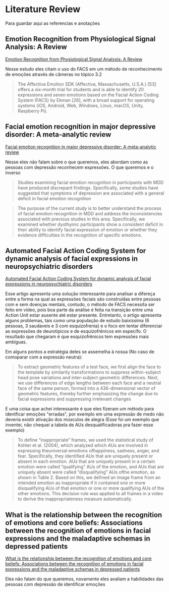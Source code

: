 # Literature Review

Para guardar aqui as referencias e anotações

## Emotion Recognition from Physiological Signal Analysis: A Review

[Emotion Recognition from Physiological Signal Analysis: A Review](https://www.sciencedirect.com/science/article/pii/S157106611930009X)

Nesse estudo eles citam o uso do FACS em um método de reconhecimento de emoções através de câmeras no tópico 3.2

> The Affectiva Emotion SDK (Affectiva, Massachusetts, U.S.A.) [53] offers a six-month trial for students and is able to identify 20 expressions and seven emotions based on the Facial Action Coding System (FACS) by Ekman [26], with a broad support for operating systems (iOS, Android, Web, Windows, Linux, macOS, Unity, Raspberry Pi).

## Facial emotion recognition in major depressive disorder: A meta-analytic review

[Facial emotion recognition in major depressive disorder: A meta-analytic review ](https://www.sciencedirect.com/science/article/abs/pii/S016503272100639X)

Nesse eles não falam sobre o que queremos, eles abordam como as pessoas com depressão reconhecem expressões. O que queremos e o inverso

> Studies examining facial emotion recognition in participants with MDD have produced discrepant findings. Specifically, some studies have suggested that symptoms of depression are associated with a general deficit in facial emotion recognition

> The purpose of the current study is to better understand the process of facial emotion recognition in MDD and address the inconsistencies associated with previous studies in this area. Specifically, we examined whether dysthymic participants show a consistent deficit in their ability to identify facial expression of emotion or whether they evidence difficulties in the recognition of specific emotions.

## Automated Facial Action Coding System for dynamic analysis of facial expressions in neuropsychiatric disorders

[Automated Facial Action Coding System for dynamic analysis of facial expressions in neuropsychiatric disorders](https://www.sciencedirect.com/science/article/abs/pii/S016502701100358X)

Esse artigo apresenta uma solução interessante para analisar a difereça entre a forma na qual as expressões faciais são construídas entre pessoas com e sem doenças mentais, contudo, o método de FACS necessita ser feito em vídeo, pois boa parte da análise é feita na transição entre uma Action Unit estar ausente até estar presente.
Entretanto, o artigo apresenta alguns problemas, tais como uma população de estudo baixíssima (6 pessoas, 3 saudaveis e 3 com esquizofrenia) e o foco em tentar diferenciar as expressões de deurotipicos e de esquizofrênicos em específo. O resultado que chegaram é que esquizofrênicos tem expressões mais ambíguas.

Em alguns pontos a estratégia deles se assemelha à nossa (No caso de comoparar com a expressão neutra):

> To extract geometric features of a test face, we first align the face to the template by similarity transformations to suppress within-subject head pose variations and inter-subject geometric differences. Next, we use differences of edge lengths between each face and a neutral face of the same person, formed into a 436-dimensional vector of geometric features, thereby further emphasizing the change due to facial expressions and suppressing irrelevant changes

E uma coisa que achei interessante é que eles fizeram um método para identficar emoções "erradas", por exemplo em uma expressão de medo não deveria existir ativação dos músculos de alegra (Esse foi um exemplo que inventei, não chequei a tabela de AUs desqualificadoras pra fazer esse exemplo)

> To define “inappropriate” frames, we used the statistical study of Kohler et al. (2004), which analyzed which AUs are involved in expressing theuniversal emotions ofhappiness, sadness, anger, and fear. Specifically, they identified AUs that are uniquely present or absent in each emotion. AUs that are uniquely present in a certain emotion were called “qualifying” AUs of the emotion, and AUs that are uniquely absent were called “disqualifying” AUs ofthe emotion, as shown in Table 2. Based on this, we defined an image frame from an intended emotion as inappropriate if it contained one or more disqualifying AUs of that emotion or one or more qualifying AUs of the other emotions. This decision rule was applied to all frames in a video to derive the inappropriateness measure automatically.

## What is the relationship between the recognition of emotions and core beliefs: Associations between the recognition of emotions in facial expressions and the maladaptive schemas in depressed patients

[What is the relationship between the recognition of emotions and core beliefs: Associations between the recognition of emotions in facial expressions and the maladaptive schemas in depressed patients](https://www.sciencedirect.com/science/article/abs/pii/S0005791610000807)

Eles não falam do que queremos, novamente eles avaliam a habilidades das pessoas com depressão de identificar emoções
